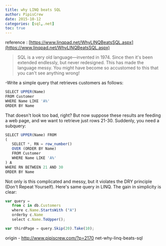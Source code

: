 ```yaml
---
title: why LINQ beats SQL
author: PipisCrew
date: 2015-10-12
categories: [sql,.net]
toc: true
---
```


reference : 
[https://www.linqpad.net/WhyLINQBeatsSQL.aspx](https://www.linqpad.net/WhyLINQBeatsSQL.aspx)

> SQL is a very old language—invented in 1974. Since then it's been extended endlessly, but never redesigned. This has made the language messy. You might have become so accustomed to this that you can't see anything wrong!

-Write a simple query that retrieves customers as follows:

```js
SELECT UPPER(Name)
FROM Customer
WHERE Name LIKE 'A%'
ORDER BY Name
```

That doesn't look too bad, right? But now suppose these results are feeding a web page, and we want to retrieve just rows 21-30. Suddenly, you need a subquery:
```js
SELECT UPPER(Name) FROM
(
   SELECT *, RN = row_number()
   OVER (ORDER BY Name)
   FROM Customer
   WHERE Name LIKE 'A%'
) A
WHERE RN BETWEEN 21 AND 30
ORDER BY Name
```

Not only is this complicated and messy, but it violates the DRY principle (Don't Repeat Yourself). Here's same query in LINQ. The gain in simplicity is clear:

```js
var query =
   from c in db.Customers
   where c.Name.StartsWith ("A")
   orderby c.Name
   select c.Name.ToUpper();

var thirdPage = query.Skip(20).Take(10);
```

origin - http://www.pipiscrew.com/?p=2170 net-why-linq-beats-sql